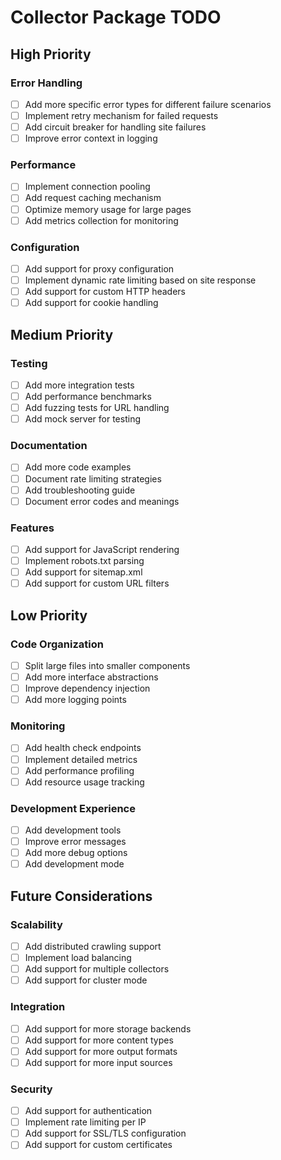 # Collector Package TODO

## High Priority

### Error Handling
- [ ] Add more specific error types for different failure scenarios
- [ ] Implement retry mechanism for failed requests
- [ ] Add circuit breaker for handling site failures
- [ ] Improve error context in logging

### Performance
- [ ] Implement connection pooling
- [ ] Add request caching mechanism
- [ ] Optimize memory usage for large pages
- [ ] Add metrics collection for monitoring

### Configuration
- [ ] Add support for proxy configuration
- [ ] Implement dynamic rate limiting based on site response
- [ ] Add support for custom HTTP headers
- [ ] Add support for cookie handling

## Medium Priority

### Testing
- [ ] Add more integration tests
- [ ] Add performance benchmarks
- [ ] Add fuzzing tests for URL handling
- [ ] Add mock server for testing

### Documentation
- [ ] Add more code examples
- [ ] Document rate limiting strategies
- [ ] Add troubleshooting guide
- [ ] Document error codes and meanings

### Features
- [ ] Add support for JavaScript rendering
- [ ] Implement robots.txt parsing
- [ ] Add support for sitemap.xml
- [ ] Add support for custom URL filters

## Low Priority

### Code Organization
- [ ] Split large files into smaller components
- [ ] Add more interface abstractions
- [ ] Improve dependency injection
- [ ] Add more logging points

### Monitoring
- [ ] Add health check endpoints
- [ ] Implement detailed metrics
- [ ] Add performance profiling
- [ ] Add resource usage tracking

### Development Experience
- [ ] Add development tools
- [ ] Improve error messages
- [ ] Add more debug options
- [ ] Add development mode

## Future Considerations

### Scalability
- [ ] Add distributed crawling support
- [ ] Implement load balancing
- [ ] Add support for multiple collectors
- [ ] Add support for cluster mode

### Integration
- [ ] Add support for more storage backends
- [ ] Add support for more content types
- [ ] Add support for more output formats
- [ ] Add support for more input sources

### Security
- [ ] Add support for authentication
- [ ] Implement rate limiting per IP
- [ ] Add support for SSL/TLS configuration
- [ ] Add support for custom certificates 